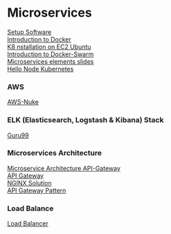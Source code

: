 
# Microservices

[Setup Software](/setup-microservices.txt)<br>
[Introduction to Docker](/Intro_to_Docker.txt)<br>
[K8 nstallation on EC2 Ubuntu](/K8-Installation-EC2-Ubuntu.txt)<br>
[Introduction to Docker-Swarm](/Docker-Swarm.txt)<br>
[Microservices elements slides](/microservices-elements-slides.pdf)<br>
[Hello Node Kubernetes](/Hello_Node_Kubernetes.txt)<br>


### AWS
[AWS-Nuke](https://github.com/rebuy-de/aws-nuke)<br>


### ELK (Elasticsearch, Logstash & Kibana) Stack
[Guru99](https://www.guru99.com/elk-stack-tutorial.html)<br>
  
 
### Microservices Architecture
[Microservice Architecture API-Gateway](/Microservice-Architecture-API-Gateway-Considerations.pdf)<br>
[API Gateway](https://microservices.io/patterns/apigateway.html)<br>
[NGINX Solution](https://www.nginx.com/solutions/)<br>
[API Gateway Pattern](https://docs.microsoft.com/en-us/dotnet/architecture/microservices/architect-microservice-container-applications/direct-client-to-microservice-communication-versus-the-api-gateway-pattern)

### Load Balance
[Load Balancer](https://load-balancer.inlab.net/articles/free-and-open-source-load-balancing-software-and-projects/)<br>
